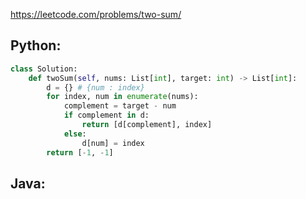 <https://leetcode.com/problems/two-sum/> 

## Python:
```python
class Solution:
    def twoSum(self, nums: List[int], target: int) -> List[int]:
        d = {} # {num : index}
        for index, num in enumerate(nums):
            complement = target - num
            if complement in d:
                return [d[complement], index]
            else:
                d[num] = index
        return [-1, -1]
```

## Java:
```java
```

